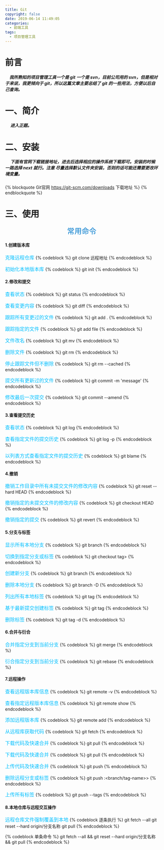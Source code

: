 ```yaml
---
title: Git
copyright: false
date: 2019-06-14 11:49:05
categories:
  - 前端工具
tags:
  - 项目管理工具
---
```


# 前言

##### &emsp;我所熟知的项目管理工具一个是 git 一个是 svn，目前公司用的 svn，但是相对于来说，我更倾向于 git，所以这篇文章主要总结了 git 的一些用法，方便以后自己查询。

# 一、简介

##### &emsp; 进入正题。

# 二、安装

##### &emsp; 下面有官网下载链接地址，进去后选择相应的操作系统下载即可。安装的时候一路选择 next 就行。注意 尽量选择默认文件夹安装，否则的话可能还需要更改环境变量。

{% blockquote Git官网 https://git-scm.com/downloads 下载地址 %}
{% endblockquote %}

# 三、使用

<center><font color='#007ACC' size='5'>常用命令</font></center>

#### 1.创建版本库

<left><font color='#00BFFF' size='3'>克隆远程仓库</font></left>
{% codeblock  %}
git clone 远程地址
{% endcodeblock %}

<left><font color='#00BFFF' size='3'>初始化本地版本库</font></left>
{% codeblock  %}
git init
{% endcodeblock %}

#### 2.修改和提交

<left><font color='#00BFFF' size='3'>查看状态</font></left>
{% codeblock  %}
git status
{% endcodeblock %}

<left><font color='#00BFFF' size='3'>查看变更内容</font></left>
{% codeblock  %}
git diff
{% endcodeblock %}

<left><font color='#00BFFF' size='3'>跟踪所有变更过的文件</font></left>
{% codeblock  %}
git add .
{% endcodeblock %}

<left><font color='#00BFFF' size='3'>跟踪指定的文件</font></left>
{% codeblock  %}
git add file
{% endcodeblock %}

<left><font color='#00BFFF' size='3'>文件改名</font></left>
{% codeblock  %}
git mv <old> <new>
{% endcodeblock %}

<left><font color='#00BFFF' size='3'>删除文件</font></left>
{% codeblock  %}
git rm <file>
{% endcodeblock %}

<left><font color='#00BFFF' size='3'>停止跟踪文件但不删除</font></left>
{% codeblock  %}
git rm --cached <file>
{% endcodeblock %}

<left><font color='#00BFFF' size='3'>提交所有更新过的文件</font></left>
{% codeblock  %}
git commit -m 'message'
{% endcodeblock %}

<left><font color='#00BFFF' size='3'>修改最后一次提交</font></left>
{% codeblock  %}
git commit --amend
{% endcodeblock %}

#### 3.查看提交历史

<left><font color='#00BFFF' size='3'>查看状态</font></left>
{% codeblock  %}
git log
{% endcodeblock %}

<left><font color='#00BFFF' size='3'>查看指定文件的提交历史</font></left>
{% codeblock  %}
git log -p <file>
{% endcodeblock %}

<left><font color='#00BFFF' size='3'>以列表方式查看指定文件的提交历史</font></left>
{% codeblock  %}
git blame <file>
{% endcodeblock %}

#### 4.撤销

<left><font color='#00BFFF' size='3'>撤销工作目录中所有未提交文件的修改内容</font></left>
{% codeblock  %}
git reset --hard HEAD
{% endcodeblock %}

<left><font color='#00BFFF' size='3'>撤销指定的未提交文件的修改内容</font></left>
{% codeblock  %}
git checkout HEAD <file>
{% endcodeblock %}

<left><font color='#00BFFF' size='3'>撤销指定的提交</font></left>
{% codeblock  %}
git revert <commit>
{% endcodeblock %}

#### 5.分支与标签

<left><font color='#00BFFF' size='3'>显示所有本地分支</font></left>
{% codeblock  %}
git branch
{% endcodeblock %}

<left><font color='#00BFFF' size='3'>切换到指定分支或标签</font></left>
{% codeblock  %}
git checkout <branch/>tag>
{% endcodeblock %}

<left><font color='#00BFFF' size='3'>创建新分支</font></left>
{% codeblock  %}
git branch <new-branch>
{% endcodeblock %}

<left><font color='#00BFFF' size='3'>删除本地分支</font></left>
{% codeblock  %}
git branch -D <branch>
{% endcodeblock %}

<left><font color='#00BFFF' size='3'>列出所有本地标签</font></left>
{% codeblock  %}
git tag
{% endcodeblock %}

<left><font color='#00BFFF' size='3'>基于最新提交创建标签</font></left>
{% codeblock  %}
git tag <tagname>
{% endcodeblock %}

<left><font color='#00BFFF' size='3'>删除标签</font></left>
{% codeblock  %}
git tag -d <tagname>
{% endcodeblock %}

#### 6.合并与衍合

<left><font color='#00BFFF' size='3'>合并指定分支到当前分支</font></left>
{% codeblock  %}
git merge <branch>
{% endcodeblock %}

<left><font color='#00BFFF' size='3'>衍合指定分支到当前分支</font></left>
{% codeblock  %}
git rebase <branch>
{% endcodeblock %}

#### 7.远程操作

<left><font color='#00BFFF' size='3'>查看远程版本库信息</font></left>
{% codeblock  %}
git remote -v
{% endcodeblock %}

<left><font color='#00BFFF' size='3'>查看指定远程版本库信息</font></left>
{% codeblock  %}
git remote show <remote>
{% endcodeblock %}

<left><font color='#00BFFF' size='3'>添加远程版本库</font></left>
{% codeblock  %}
git remote add <remote> <url>
{% endcodeblock %}

<left><font color='#00BFFF' size='3'>从远程库获取代码</font></left>
{% codeblock  %}
git fetch <remote>
{% endcodeblock %}

<left><font color='#00BFFF' size='3'>下载代码及快速合并</font></left>
{% codeblock  %}
git pull <remote> <branch>
{% endcodeblock %}

<left><font color='#00BFFF' size='3'>下载代码及快速合并</font></left>
{% codeblock  %}
git pull <remote> <branch>
{% endcodeblock %}

<left><font color='#00BFFF' size='3'>上传代码及快速合并</font></left>
{% codeblock  %}
git push <remote> <branch>
{% endcodeblock %}

<left><font color='#00BFFF' size='3'>删除远程分支或标签</font></left>
{% codeblock  %}
git push <remote> :<branch/tag-name>>
{% endcodeblock %}

<left><font color='#00BFFF' size='3'>上传所有标签</font></left>
{% codeblock  %}
git push --tags
{% endcodeblock %}

#### 8.本地仓库与远程交互操作

<left><font color='#00BFFF' size='3'>远程仓库文件强制覆盖到本地</font></left>
{% codeblock 逐条执行 %}
git fetch --all
git reset --hard origin/分支名称
git pull
{% endcodeblock %}

{% codeblock 单条命令 %}
git fetch --all && git reset --hard origin/分支名称 && git pull
{% endcodeblock %}
